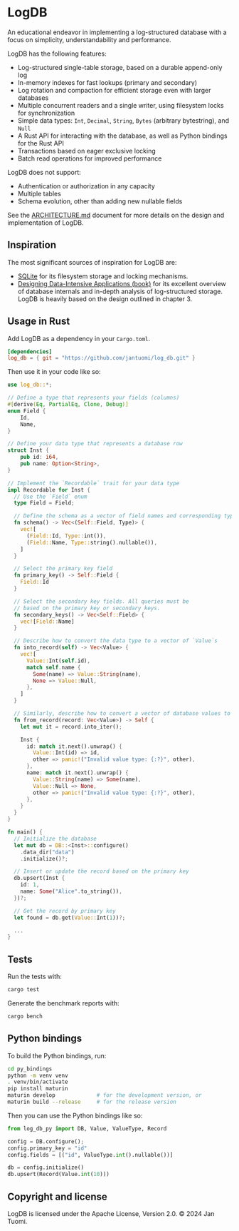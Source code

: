 # LogDB

An educational endeavor in implementing a log-structured database with a focus on simplicity, understandability and performance.

LogDB has the following features:

- Log-structured single-table storage, based on a durable append-only log
- In-memory indexes for fast lookups (primary and secondary)
- Log rotation and compaction for efficient storage even with larger databases
- Multiple concurrent readers and a single writer, using filesystem locks for synchronization
- Simple data types: `Int`, `Decimal`, `String`, `Bytes` (arbitrary bytestring), and `Null`
- A Rust API for interacting with the database, as well as Python bindings for the Rust API
- Transactions based on eager exclusive locking
- Batch read operations for improved performance

LogDB does not support:

- Authentication or authorization in any capacity
- Multiple tables
- Schema evolution, other than adding new nullable fields

See the [ARCHITECTURE.md](ARCHITECTURE.md) document for more details on the design and implementation of LogDB.

## Inspiration

The most significant sources of inspiration for LogDB are:

- [SQLite](https://www.sqlite.org/index.html) for its filesystem storage and
  locking mechanisms.
- [Designing Data-Intensive Applications (book)](https://www.oreilly.com/library/view/designing-data-intensive-applications/9781491903063/)
  for its excellent overview of database internals and in-depth analysis of log-structured storage.
  LogDB is heavily based on the design outlined in chapter 3.

## Usage in Rust

Add LogDB as a dependency in your `Cargo.toml`.

```toml
[dependencies]
log_db = { git = "https://github.com/jantuomi/log_db.git" }
```

Then use it in your code like so:

```rust
use log_db::*;

// Define a type that represents your fields (columns)
#[derive(Eq, PartialEq, Clone, Debug)]
enum Field {
    Id,
    Name,
}

// Define your data type that represents a database row
struct Inst {
    pub id: i64,
    pub name: Option<String>,
}

// Implement the `Recordable` trait for your data type
impl Recordable for Inst {
  // Use the `Field` enum
  type Field = Field;

  // Define the schema as a vector of field names and corresponding types
  fn schema() -> Vec<(Self::Field, Type)> {
    vec![
      (Field::Id, Type::int()),
      (Field::Name, Type::string().nullable()),
    ]
  }

  // Select the primary key field
  fn primary_key() -> Self::Field {
    Field::Id
  }

  // Select the secondary key fields. All queries must be
  // based on the primary key or secondary keys.
  fn secondary_keys() -> Vec<Self::Field> {
    vec![Field::Name]
  }

  // Describe how to convert the data type to a vector of `Value`s
  fn into_record(self) -> Vec<Value> {
    vec![
      Value::Int(self.id),
      match self.name {
        Some(name) => Value::String(name),
        None => Value::Null,
      },
    ]
  }

  // Similarly, describe how to convert a vector of database values to the data type
  fn from_record(record: Vec<Value>) -> Self {
    let mut it = record.into_iter();

    Inst {
      id: match it.next().unwrap() {
        Value::Int(id) => id,
        other => panic!("Invalid value type: {:?}", other),
      },
      name: match it.next().unwrap() {
        Value::String(name) => Some(name),
        Value::Null => None,
        other => panic!("Invalid value type: {:?}", other),
      },
    }
  }
}

fn main() {
  // Initialize the database
  let mut db = DB::<Inst>::configure()
    .data_dir("data")
    .initialize()?;

  // Insert or update the record based on the primary key
  db.upsert(Inst {
    id: 1,
    name: Some("Alice".to_string()),
  })?;

  // Get the record by primary key
  let found = db.get(Value::Int(1))?;

  ...
}
```

## Tests

Run the tests with:

```sh
cargo test
```

Generate the benchmark reports with:

```sh
cargo bench
```

## Python bindings

To build the Python bindings, run:

```sh
cd py_bindings
python -m venv venv
. venv/bin/activate
pip install maturin
maturin develop             # for the development version, or
maturin build --release     # for the release version
```

Then you can use the Python bindings like so:

```python
from log_db_py import DB, Value, ValueType, Record

config = DB.configure();
config.primary_key = "id"
config.fields = [("id", ValueType.int().nullable())]

db = config.initialize()
db.upsert(Record(Value.int(10)))
```

## Copyright and license

LogDB is licensed under the Apache License, Version 2.0. © 2024 Jan Tuomi.
